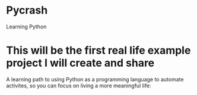 # Pycrash
Learning Python
# This will be the first real life example project I will create and share
A learning path to using Python as a programming language to automate activites, so you can focus on living a more meaningful life:
